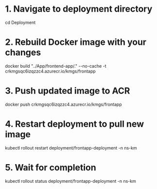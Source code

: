 # 1. Navigate to deployment directory
cd Deployment

# 2. Rebuild Docker image with your changes
docker build "../App/frontend-app/." --no-cache -t crkmgsqc6izqzzc4.azurecr.io/kmgs/frontapp

# 3. Push updated image to ACR
docker push crkmgsqc6izqzzc4.azurecr.io/kmgs/frontapp

# 4. Restart deployment to pull new image
kubectl rollout restart deployment/frontapp-deployment -n ns-km

# 5. Wait for completion
kubectl rollout status deployment/frontapp-deployment -n ns-km